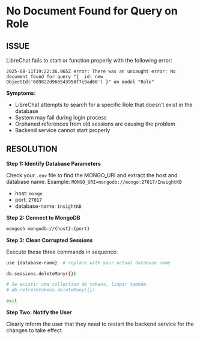 # No Document Found for Query on Role

## **ISSUE**

LibreChat fails to start or function properly with the following error:
```
2025-08-11T19:22:36.965Z error: There was an uncaught error: No document found for query "{ _id: new ObjectId('689822d966543958f7e9ad66') }" on model "Role"
```

**Symptoms:**
- LibreChat attempts to search for a specific Role that doesn't exist in the database
- System may fail during login process
- Orphaned references from old sessions are causing the problem
- Backend service cannot start properly

## **RESOLUTION**

**Step 1: Identify Database Parameters**

Check your `.env` file to find the MONGO_URI and extract the host and database name.
Example: `MONGO_URI=mongodb://mongo:27017/InsightKB`
- host: `mongo`
- port: `27017`
- database-name: `InsightKB`

**Step 2: Connect to MongoDB**

```bash
mongosh mongodb://{host}:{port}
```

**Step 3: Clean Corrupted Sessions**

Execute these three commands in sequence:

```bash
use {database-name}  # replace with your actual database name

db.sessions.deleteMany({})

# Se existir uma collection de tokens, limpar também
# db.refreshtokens.deleteMany({})

exit
```

**Step Two: Notify the User**

Clearly inform the user that they need to restart the backend service for the changes to take effect.